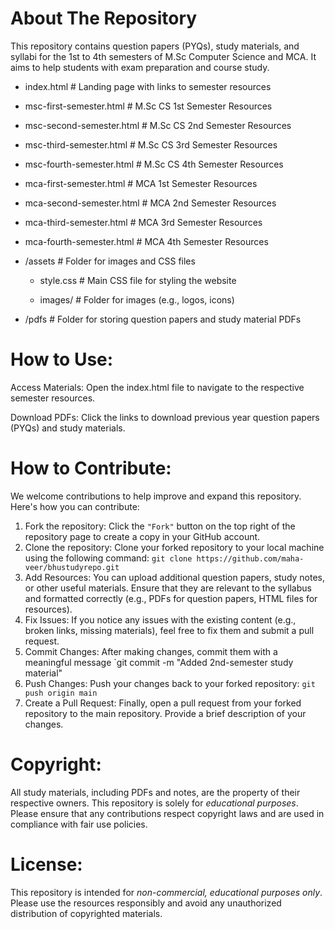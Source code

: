 # About The Repository
This repository contains question papers (PYQs), study materials, and syllabi for the 1st to 4th semesters of M.Sc Computer Science and MCA. It aims to help students with exam preparation and course study.


- index.html              # Landing page with links to semester resources

- msc-first-semester.html # M.Sc CS 1st Semester Resources

- msc-second-semester.html # M.Sc CS 2nd Semester Resources

- msc-third-semester.html # M.Sc CS 3rd Semester Resources

- msc-fourth-semester.html # M.Sc CS 4th Semester Resources

- mca-first-semester.html # MCA 1st Semester Resources

- mca-second-semester.html # MCA 2nd Semester Resources

- mca-third-semester.html # MCA 3rd Semester Resources

- mca-fourth-semester.html # MCA 4th Semester Resources

- /assets                  # Folder for images and CSS files

  - style.css            # Main CSS file for styling the website

  - images/              # Folder for images (e.g., logos, icons)

- /pdfs                    # Folder for storing question papers and study material PDFs


# How to Use:

Access Materials: Open the index.html file to navigate to the respective semester resources.

Download PDFs: Click the links to download previous year question papers (PYQs) and study materials.


# How to Contribute:
We welcome contributions to help improve and expand this repository. Here's how you can contribute:

1. Fork the repository: Click the `"Fork"` button on the top right of the repository page to create a copy in your GitHub account.
2. Clone the repository: Clone your forked repository to your local machine using the following command: `git clone https://github.com/maha-veer/bhustudyrepo.git`
3. Add Resources: You can upload additional question papers, study notes, or other useful materials. Ensure that they are relevant to the syllabus and formatted correctly (e.g., PDFs for question papers, HTML files for resources).
4. Fix Issues: If you notice any issues with the existing content (e.g., broken links, missing materials), feel free to fix them and submit a pull request.
5. Commit Changes: After making changes, commit them with a meaningful message `git commit -m "Added 2nd-semester study material"
6. Push Changes: Push your changes back to your forked repository: `git push origin main`
7. Create a Pull Request: Finally, open a pull request from your forked repository to the main repository. Provide a brief description of your changes.

# Copyright:
All study materials, including PDFs and notes, are the property of their respective owners. This repository is solely for *educational purposes*. Please ensure that any contributions respect copyright laws and are used in compliance with fair use policies.

# License:
This repository is intended for *non-commercial, educational purposes only*. Please use the resources responsibly and avoid any unauthorized distribution of copyrighted materials.
